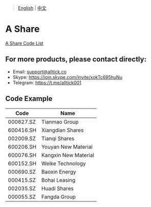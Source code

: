 > [English](./product_code_list_A_stock.md) | [中文](./product_code_list_A_stock_cn.md)

# A Share
[A Share Code List](https://github.com/alltick/alltick-realtime-forex-crypto-stock-tick-finance-websocket-api/raw/main/code/A%E8%82%A1%E5%85%A8code.xlsx)

## For more products, please contact directly:<br/>
- Email: support@alltick.co
- Skype: https://join.skype.com/invite/xokTc695huNu
- Telegram: https://t.me/alltick001

## Code Example

| Code     | Name              |
| -------- | ----------------- |
| 000627.SZ  | Tianmao Group     |
| 600416.SH  | Xiangdian Shares  |
| 002009.SZ  | Tianqi Shares     |
| 600206.SH  | Youyan New Material |
| 600076.SH  | Kangxin New Material |
| 600152.SH  | Weike Technology  |
| 000690.SZ  | Baoxin Energy     |
| 000415.SZ  | Bohai Leasing     |
| 002035.SZ  | Huadi Shares      |
| 000055.SZ  | Fangda Group      |
